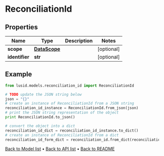 # ReconciliationId


## Properties
Name | Type | Description | Notes
------------ | ------------- | ------------- | -------------
**scope** | [**DataScope**](DataScope.md) |  | [optional] 
**identifier** | **str** |  | [optional] 

## Example

```python
from lusid.models.reconciliation_id import ReconciliationId

# TODO update the JSON string below
json = "{}"
# create an instance of ReconciliationId from a JSON string
reconciliation_id_instance = ReconciliationId.from_json(json)
# print the JSON string representation of the object
print ReconciliationId.to_json()

# convert the object into a dict
reconciliation_id_dict = reconciliation_id_instance.to_dict()
# create an instance of ReconciliationId from a dict
reconciliation_id_form_dict = reconciliation_id.from_dict(reconciliation_id_dict)
```
[Back to Model list](../README.md#documentation-for-models) &#8226; [Back to API list](../README.md#documentation-for-api-endpoints) &#8226; [Back to README](../README.md)


